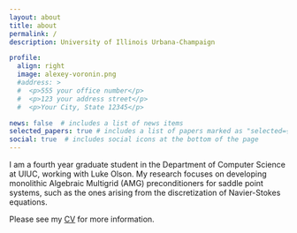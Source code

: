 ```yaml
---
layout: about
title: about
permalink: /
description: University of Illinois Urbana-Champaign 

profile:
  align: right
  image: alexey-voronin.png
  #address: >
  #  <p>555 your office number</p>
  #  <p>123 your address street</p>
  #  <p>Your City, State 12345</p>

news: false  # includes a list of news items
selected_papers: true # includes a list of papers marked as "selected={true}"
social: true  # includes social icons at the bottom of the page
---
```


I am a fourth year graduate student in the Department of Computer Science at UIUC, working with Luke Olson. My research focuses on developing monolithic Algebraic Multigrid (AMG) preconditioners for saddle point systems, such as the ones arising from the discretization of Navier-Stokes equations.


Please see my [CV](https://github.com/Alexey-Voronin/Alexey-Voronin/tree/master/assets/alexey-voronin-cv.pdf) for more information.
